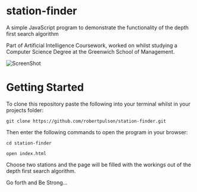 # station-finder
A simple JavaScript program to demonstrate the functionality of the depth first search algorithm

Part of Artificial Intelligence Coursework, worked on whilst studying a Computer Science Degree at the Greenwich School of Management.

![ScreenShot](https://github.com/robertpulson/station-finder/blob/master/screenshot.png?raw=true)

# Getting Started

To clone this repository paste the following into your terminal whilst in your projects folder:

`git clone https://github.com/robertpulson/station-finder.git`

Then enter the following commands to open the program in your browser:

`cd station-finder`

`open index.html`

Choose two stations and the page will be filled with the workings out of the depth first search algorithm.

Go forth and Be Strong...

